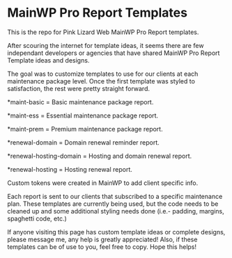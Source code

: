 # MainWP Pro Report Templates
This is the repo for Pink Lizard Web MainWP Pro Report templates. 

After scouring the internet for template ideas, it seems there are few independant developers or agencies that have shared MainWP Pro Report Template ideas and designs. 

The goal was to customize templates to use for our clients at each maintenance package level. Once the first template was styled to satisfaction, the rest were pretty straight forward.

*maint-basic = Basic maintenance package report.

*maint-ess = Essential maintenance package report.

*maint-prem = Premium maintenance package report.

*renewal-domain = Domain renewal reminder report.

*renewal-hosting-domain = Hosting and domain renewal report.

*renewal-hosting = Hosting renewal report.

Custom tokens were created in MainWP to add client specific info.

Each report is sent to our clients that subscribed to a specific maintenance plan. These templates are currently being used, but the code needs to be cleaned up and some additional styling needs done (i.e.- padding, margins, spaghetti code, etc.)


If anyone visiting this page has custom template ideas or complete designs, please message me, any help is greatly appreciated! Also, if these templates can be of use to you, feel free to copy. Hope this helps!
